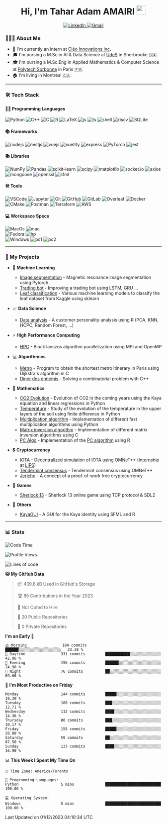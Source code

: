 <h1 align="center">Hi, I'm Tahar Adam AMAIRI <img src = "https://raw.githubusercontent.com/MartinHeinz/MartinHeinz/master/wave.gif" width = 30></h1>

<p align="center">
    <a target="_blank" href="https://www.linkedin.com/in/tamairi/">
        <img alt="LinkedIn" src="https://img.shields.io/badge/LinkedIn-0077B5?style=for-the-badge&logo=linkedin&logoColor=white"/>
    </a>
    <a target="_blank" href="mailto:amairitar@gmail.com">
        <img alt="Gmail" src="https://img.shields.io/badge/Gmail-D14836?style=for-the-badge&logo=gmail&logoColor=white" />
    </a>
</p>

<!-- Badges: https://github.com/alexandresanlim/Badges4-README.md-Profile -->

### 👨🏻‍💻 About Me

- 💼 I'm currently an intern at [Cléo Innovations Inc](https://www.cleo.eco/fr).
- 🎓 I'm pursing a M.Sc in AI & Data Science at [UdeS](https://www.usherbrooke.ca/) in Sherbrooke 🇨🇦.
- 🎓 I'm pursing a M.Sc.Eng in Applied Mathematics & Computer Science at [Polytech Sorbonne](https://www.polytech.sorbonne-universite.fr) in Paris 🇫🇷.
- 🏠 I'm living in Montréal 🇨🇦.

---

### 🛠 Tech Stack

#### 👨‍💻 Programming Languages

<p>
    <img alt="Python" src="https://img.shields.io/badge/Python-FFD43B?style=for-the-badge&logo=python&logoColor=blue"/>
    <img alt="C++" src="https://img.shields.io/badge/C%2B%2B-00599C?style=for-the-badge&logo=c%2B%2B&logoColor=white"/>
    <img alt="C" src="https://img.shields.io/badge/C-00599C?style=for-the-badge&logo=c&logoColor=white"/>
    <img alt="R" src="https://img.shields.io/badge/R-276DC3?style=for-the-badge&logo=r&logoColor=white"/>
    <img alt="LaTeX" src="https://img.shields.io/badge/LaTeX-47A141?style=for-the-badge&logo=LaTeX&logoColor=white"/>
    <img alt="js" src="https://img.shields.io/badge/javascript-%23323330.svg?style=for-the-badge&logo=javascript&logoColor=%23F7DF1E"/>
    <img alt="ts" src="https://img.shields.io/badge/typescript-%23007ACC.svg?style=for-the-badge&logo=typescript&logoColor=white"/>
    <img alt="shell" src="https://img.shields.io/badge/shell_script-%23121011.svg?style=for-the-badge&logo=gnu-bash&logoColor=white">
    <img alt="riscv" src="https://img.shields.io/badge/RISCV-283272.svg?style=for-the-badge&logo=RISC-V&logoColor=white">
    <img alt="SQLite" src="https://img.shields.io/badge/sqlite-%2307405e.svg?style=for-the-badge&logo=sqlite&logoColor=white"/>
    
</p>

#### 📚 Frameworks
<p>
        <img alt="nodejs" src="https://img.shields.io/badge/node.js-6DA55F?style=for-the-badge&logo=node.js&logoColor=white" />
        <img alt="nestjs" src="https://img.shields.io/badge/nestjs-%23E0234E.svg?style=for-the-badge&logo=nestjs&logoColor=white"/>
        <img alt="vuejs" src="https://img.shields.io/badge/vuejs-%2335495e.svg?style=for-the-badge&logo=vuedotjs&logoColor=%234FC08D"/>
        <img alt="vuetify" src="https://img.shields.io/badge/Vuetify-1867C0?style=for-the-badge&logo=vuetify&logoColor=AEDDFF"/>
        <img alt="express" src="https://img.shields.io/badge/express.js-%23404d59.svg?style=for-the-badge&logo=express&logoColor=%2361DAFB"/>
        <img alt="PyTorch" src="https://img.shields.io/badge/PyTorch-EE4C2C?style=for-the-badge&logo=PyTorch&logoColor=white" />
        <img alt="jest" src="https://img.shields.io/badge/-jest-%23C21325?style=for-the-badge&logo=jest&logoColor=white"/>    
</p>

#### 📚 Libraries

<p>
    <img alt="NumPy" src="https://img.shields.io/badge/Numpy-777BB4?style=for-the-badge&logo=numpy&logoColor=white" />
    <img alt="Pandas" src="https://img.shields.io/badge/Pandas-2C2D72?style=for-the-badge&logo=pandas&logoColor=white" />
    <img alt="scikit-learn" src="https://img.shields.io/badge/scikit_learn-F7931E?style=for-the-badge&logo=scikit-learn&logoColor=white" />
    <img alt="scipy" src="https://img.shields.io/badge/SciPy-654FF0?style=for-the-badge&logo=SciPy&logoColor=white" />
    <img alt="matplotlib" src="https://img.shields.io/badge/Matplotlib-%23ffffff.svg?style=for-the-badge&logo=Matplotlib&logoColor=black" />
    <img alt="socket.io" src="https://img.shields.io/badge/Socket.io-black?style=for-the-badge&logo=socket.io&badgeColor=010101"/>
    <img alt="axios" src="https://img.shields.io/badge/Axios-5A29E4.svg?style=for-the-badge&logo=Axios&logoColor=white"/>
    <img alt="mongoose" src="https://img.shields.io/badge/Mongoose-F04D35.svg?style=for-the-badge&logo=Mongoose&logoColor=white"/>
    <img alt="openssl" src="https://img.shields.io/badge/OpenSSL-721412.svg?style=for-the-badge&logo=OpenSSL&logoColor=white"/>
    <img alt="sfml" src="https://img.shields.io/badge/SFML-8CC445.svg?style=for-the-badge&logo=SFML&logoColor=white"/>  
</p>

#### 🛠️ Tools

<p>
    <img alt="VSCode" src="https://img.shields.io/badge/VSCode-0078D4?style=for-the-badge&logo=visual%20studio%20code&logoColor=white"/>
    <img alt="Jupyter" src="https://img.shields.io/badge/Jupyter-F37626.svg?&style=for-the-badge&logo=Jupyter&logoColor=white" />
    <img alt="Git" src="https://img.shields.io/badge/GIT-E44C30?style=for-the-badge&logo=git&logoColor=white"/>
    <img alt="GitHub" src="https://img.shields.io/badge/GitHub-100000?style=for-the-badge&logo=github&logoColor=white"/>
    <img alt="GitLab" src="https://img.shields.io/badge/GitLab-330F63?style=for-the-badge&logo=gitlab&logoColor=white"/>
    <img alt="Overleaf" src="https://img.shields.io/badge/Overleaf-47A141?style=for-the-badge&logo=Overleaf&logoColor=white"/>
    <img alt="Docker" src="https://img.shields.io/badge/Docker-2CA5E0?style=for-the-badge&logo=docker&logoColor=white" />
    <img alt="CMake" src="https://img.shields.io/badge/CMake-%23008FBA.svg?style=for-the-badge&logo=cmake&logoColor=white"/>
    <img alt="Postman" src="https://img.shields.io/badge/Postman-FF6C37?style=for-the-badge&logo=postman&logoColor=white"/>
    <img alt="Terraform" src="https://img.shields.io/badge/terraform-%235835CC.svg?style=for-the-badge&logo=terraform&logoColor=white"/>
    <img alt="AWS" src="https://img.shields.io/badge/Amazon_AWS-FF9900?style=for-the-badge&logo=amazonaws&logoColor=white"/>
</p>

#### 💻 Workspace Specs

<p>
    <img alt="MacOs" src="https://img.shields.io/badge/mac%20os-000000?style=for-the-badge&logo=apple&logoColor=white" />
    <img alt="mac" src="https://img.shields.io/badge/Apple-MacBook_Pro_M1-333333?style=for-the-badge&logo=apple&logoColor=white"/>
    <br>
    <img alt="Fedora" src="https://img.shields.io/badge/Fedora-294172?style=for-the-badge&logo=fedora&logoColor=white"/>
    <img alt="hp" src="https://img.shields.io/badge/hp%20laptop-0096D6?style=for-the-badge&logo=hp&logoColor=white" />
    <br>
    <img alt="Windows" src="https://img.shields.io/badge/Windows_11-0078d4?style=for-the-badge&logo=windows-11&logoColor=white"/>
    <img alt="pc1" src="https://img.shields.io/badge/AMD%20Ryzen_5_5600-ED1C24?style=for-the-badge&logo=amd&logoColor=white"/>
    <img alt="pc2" src="https://img.shields.io/badge/NVIDIA-GTX1080-76B900?style=for-the-badge&logo=nvidia&logoColor=white"/>
</p>

---

### 🚀 My Projects

- 🤖 **Machine Learning**

    * [Image segmentation](https://github.com/T-amairi/IFT780/tree/main/TP4_code) - Magnetic resonance image segmentation using Pytorch
    * [Trading bot](https://github.com/T-amairi/IFT702) - Improving a trading bot using LSTM, GRU ...
    * [Leaf classification](https://github.com/chaimae2000/Project-IFT712/tree/main) - Various machine learning models to classify the leaf dataset from Kaggle using sklearn

- 📈 **Data Science**

    * [Data analysis](https://github.com/T-amairi/Customer-Personality-Analysis) - A customer personality analysis using R (PCA, KNN, HCPC, Random Forest, ...)

- ⚡ **High Performance Computing**

    * [HPC](https://github.com/T-amairi/block-lanczos-algorithm-parallelization) - Block lanczos algorithm parallelization using MPI and OpenMP

- 💻 **Algorithmics**

    * [Metro](https://github.com/T-amairi/ProjetMetro) - Program to obtain the shortest metro itinerary in Paris using Dijkstra's algorithm in C
    * [Diner des ennemis](https://github.com/T-amairi/Diner-des-ennemis) - Solving a combinatorial problem with C++

- 🔢 **Mathematics**
    * [CO2 Evolution](https://github.com/are2019-mipia1a2/Evolution-CO2) - Evolution of CO2 in the coming years using the Kaya equation and linear regressions in Python
    * [Temperature](https://github.com/Amine695/ProjetTemp) - Study of the evolution of the temperature in the upper layers of the soil using finite difference in Python
    * [Multiplication algorithm](https://github.com/T-amairi/FFT) - Implementation of different fast multiplication algorithms using Python
    * [Matrix inversion algorithm](https://github.com/T-amairi/FLAG) - Implementation of different matrix inversion algorithms using C
    * [PC Algo](https://github.com/T-amairi/STT760/tree/main/Projet%20STT) - Implementation of the [PC algorithm](https://www.tandfonline.com/doi/abs/10.1198/106186008X381927) using R 

- 💲 **Cryptocurrency** 
    * [IOTA](https://github.com/T-amairi/IOTA) - Decentralized simulation of IOTA using OMNeT++ (Internship at [LIP6](https://www.lip6.fr/))
    * [Tendermint consensus](https://github.com/T-amairi/Tendermint) - Tendermint consensus using OMNeT++
    * [Jericho](https://github.com/T-amairi/Jericho) - A concept of a proof-of-work free cryptocurrency
 
- 🎲 **Games**

  * [Sherlock 13](https://github.com/T-amairi/Sh13) - Sherlock 13 online game using TCP protocol & SDL2

- 📌 **Others**

    * [KayaGUI](https://github.com/T-amairi/KayaGUI) - A GUI for the Kaya identity using SFML and R
    
 ---
 
### 📊 Stats
<!--START_SECTION:waka-->
![Code Time](http://img.shields.io/badge/Code%20Time-1%2C251%20hrs%2032%20mins-blue)

![Profile Views](http://img.shields.io/badge/Profile%20Views-0-blue)

![Lines of code](https://img.shields.io/badge/From%20Hello%20World%20I%27ve%20Written-6.0%20million%20lines%20of%20code-blue)

**🐱 My GitHub Data** 

> 📦 439.8 kB Used in GitHub's Storage 
 > 
> 🏆 85 Contributions in the Year 2023
 > 
> 🚫 Not Opted to Hire
 > 
> 📜 20 Public Repositories 
 > 
> 🔑 0 Private Repositories 
 > 
**I'm an Early 🐤** 

```text
🌞 Morning                184 commits         ██████░░░░░░░░░░░░░░░░░░░   23.38 % 
🌆 Daytime                331 commits         ███████████░░░░░░░░░░░░░░   42.06 % 
🌃 Evening                196 commits         ██████░░░░░░░░░░░░░░░░░░░   24.90 % 
🌙 Night                  76 commits          ██░░░░░░░░░░░░░░░░░░░░░░░   09.66 % 
```
📅 **I'm Most Productive on Friday** 

```text
Monday                   144 commits         █████░░░░░░░░░░░░░░░░░░░░   18.30 % 
Tuesday                  100 commits         ███░░░░░░░░░░░░░░░░░░░░░░   12.71 % 
Wednesday                113 commits         ████░░░░░░░░░░░░░░░░░░░░░   14.36 % 
Thursday                 80 commits          ███░░░░░░░░░░░░░░░░░░░░░░   10.17 % 
Friday                   158 commits         █████░░░░░░░░░░░░░░░░░░░░   20.08 % 
Saturday                 59 commits          ██░░░░░░░░░░░░░░░░░░░░░░░   07.50 % 
Sunday                   133 commits         ████░░░░░░░░░░░░░░░░░░░░░   16.90 % 
```


📊 **This Week I Spent My Time On** 

```text
🕑︎ Time Zone: America/Toronto

💬 Programming Languages: 
Python                   5 mins              █████████████████████████   100.00 % 

💻 Operating System: 
Windows                  5 mins              █████████████████████████   100.00 % 
```


 Last Updated on 01/12/2023 04:10:34 UTC
<!--END_SECTION:waka-->
